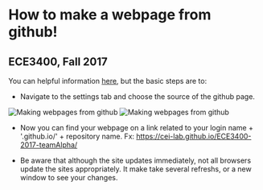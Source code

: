 # How to make a webpage from github!

## ECE3400, Fall 2017

You can helpful information [here](https://pages.github.com/), but the basic steps are to:

* Navigate to the settings tab and choose the source of the github page. 

![Making webpages from github](https://github.com/CEI-lab/ece3400/blob/master/docs/images/Websites_from_github.png)
![Making webpages from github](images/Websites_from_github.png)

* Now you can find your webpage on a link related to your login name + '.github.io/' + repository name. Fx: https://cei-lab.github.io/ECE3400-2017-teamAlpha/

* Be aware that although the site updates immediately, not all browsers update the sites appropriately. It make take several refreshs, or a new window to see your changes.
